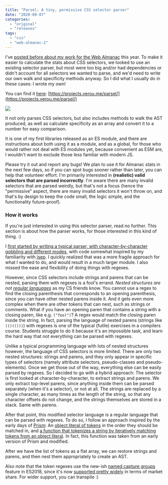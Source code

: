 ```yaml
---
title: "Parsel: A tiny, permissive CSS selector parser"
date: "2020-09-07"
categories: 
  - "original"
  - "releases"
tags: 
  - "css"
  - "web-almanac-2"
---
```


I've [posted before about my work for the Web Almanac](https://lea.verou.me/tag/web-almanac-2/) this year. To make it easier to calculate the stats about CSS selectors, we looked to use an existing selector parser, but most were too big and/or had dependencies or didn't account for all selectors we wanted to parse, and we'd need to write our own walk and specificity methods anyway. So I did what I usually do in these cases: I wrote my own!

You can find it [here](https://projects.verou.me/parsel/): [https://projects.verou.me/parsel/](https://projects.verou.me/parsel/)

![](https://lea.verou.me/wp-content/uploads/2020/09/image.png)

It not only parses CSS selectors, but also includes methods to walk the AST produced, as well as calculate specificity as an array and convert it to a number for easy comparison.

It is one of my first libraries released as an ES module, and there are instructions about both using it as a module, and as a global, for those who would rather not deal with ES modules yet, because convenient as ESM are, I wouldn't want to exclude those less familiar with modern JS.

Please try it out and report any bugs! We plan to use it for Almanac stats in the next few days, so if you can spot bugs sooner rather than later, you can help that volunteer effort. I'm primarily interested in **(realistic) valid selectors that are parsed incorrectly**. I'm aware there are many invalid selectors that are parsed weirdly, but that's not a focus (hence the "permissive" aspect, there are many invalid selectors it won't throw on, and that's by design to keep the code small, the logic simple, and the functionality future-proof).

### How it works

If you're just interested in using this selector parser, read no further. This section is about how the parser works, for those interested in this kind of thing. :)

I [first started by writing a typical parser, with character-by-character gobbling and different modes](https://github.com/LeaVerou/parsel/blob/master/parsel_aborted.js), with code somewhat inspired by my familiarity with [jsep](https://ericsmekens.github.io/jsep/). I quickly realized that was a more fragile approach for what I wanted to do, and would result in a much larger module. I also missed the ease and flexibility of doing things with regexes.

However, since CSS selectors include strings and parens that can be nested, parsing them with regexes is a fool's errand. _Nested structures are not [regular languages](https://en.wikipedia.org/wiki/Regular_language)_ as my CS friends know. You cannot use a regex to find the closing parenthesis that corresponds to an opening parenthesis, since you can have other nested parens inside it. And it gets even more complex when there are other tokens that can nest, such as strings or comments. What if you have an opening paren that contains a string with a closing paren, like e.g. `("foo)")`? A regex would match the closing paren inside the string. In fact, parsing the language of nested parens (strings like `(()(()))`) with regexes is one of the typical (futile) exercises in a compilers course. Students struggle to do it because it's an impossible task, and learn the hard way that not everything can be parsed with regexes.

Unlike a typical programming language with lots of nested structures however, the language of CSS selectors is more limited. There are only two nested structures: strings and parens, and they only appear in specific types of selectors (namely attribute selectors, pseudo-classes and pseudo-elements). Once we get those out of the way, everything else can be easily parsed by regexes. So I decided to go with a hybrid approach: The selector is first looked at character-by-character, to extract strings and parens. We only extract top-level parens, since anything inside them can be parsed separately (when it's a selector), or not at all. The strings are replaced by a single character, as many times as the length of the string, so that any character offsets do not change, and the strings themselves are stored in a stack. Same with parens.

After that point, this modified selector language is a regular language that can be parsed with regexes. To do so, I follow an approach inspired by the early days of [Prism](https://prismjs.com): An [object literal of tokens](https://github.com/LeaVerou/parsel/blob/master/parsel.js#L1-L10) in the order they should be matched in, and [a function that tokenizes a string by iteratively matching tokens from an object literal](https://github.com/LeaVerou/parsel/blob/master/parsel.js#L49). In fact, this function was taken from an early version of Prism and modified.

After we have the list of tokens as a flat array, we can restore strings and parens, and then nest them appropriately to create an AST.

Also note that the token regexes use the new-ish [named capture groups](https://2ality.com/2017/05/regexp-named-capture-groups.html) feature in ES2018, since it's now [supported pretty widely](https://developer.mozilla.org/en-US/docs/Web/JavaScript/Reference/Global_Objects/RegExp#Browser_compatibility) in terms of market share. For wider support, you can transpile :)
